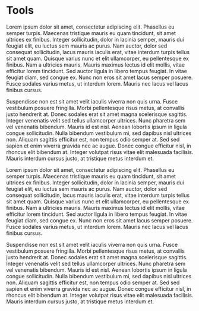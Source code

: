 # Tools

Lorem ipsum dolor sit amet, consectetur adipiscing elit. Phasellus eu semper turpis. Maecenas tristique mauris eu quam tincidunt, sit amet ultrices ex finibus. Integer sollicitudin, dolor in lacinia semper, mauris dui feugiat elit, eu luctus sem mauris ac purus. Nam auctor, dolor sed consequat sollicitudin, lacus mauris iaculis erat, vitae interdum turpis tellus sit amet quam. Quisque varius nunc et elit ullamcorper, eu pellentesque ex finibus. Nam a ultricies mauris. Mauris maximus lectus id elit mollis, vitae efficitur lorem tincidunt. Sed auctor ligula in libero tempus feugiat. In vitae feugiat diam, sed congue ex. Nunc non eros sit amet lacus semper posuere. Fusce sodales varius metus, ut interdum lorem. Mauris nec lacus vel lacus finibus cursus.

Suspendisse non est sit amet velit iaculis viverra non quis urna. Fusce vestibulum posuere fringilla. Morbi pellentesque risus metus, at convallis justo hendrerit at. Donec sodales erat sit amet magna scelerisque sagittis. Integer venenatis velit sed tellus ullamcorper ultrices. Nunc pharetra sem vel venenatis bibendum. Mauris id est nisl. Aenean lobortis ipsum in ligula congue sollicitudin. Nulla bibendum vestibulum mi, sed dapibus nisl ultrices non. Aliquam sagittis efficitur est, non tempus odio semper at. Sed sed sapien et enim viverra gravida nec ac augue. Donec congue efficitur nisl, in rhoncus elit bibendum at. Integer volutpat risus vitae elit malesuada facilisis. Mauris interdum cursus justo, at tristique metus interdum et.

Lorem ipsum dolor sit amet, consectetur adipiscing elit. Phasellus eu semper turpis. Maecenas tristique mauris eu quam tincidunt, sit amet ultrices ex finibus. Integer sollicitudin, dolor in lacinia semper, mauris dui feugiat elit, eu luctus sem mauris ac purus. Nam auctor, dolor sed consequat sollicitudin, lacus mauris iaculis erat, vitae interdum turpis tellus sit amet quam. Quisque varius nunc et elit ullamcorper, eu pellentesque ex finibus. Nam a ultricies mauris. Mauris maximus lectus id elit mollis, vitae efficitur lorem tincidunt. Sed auctor ligula in libero tempus feugiat. In vitae feugiat diam, sed congue ex. Nunc non eros sit amet lacus semper posuere. Fusce sodales varius metus, ut interdum lorem. Mauris nec lacus vel lacus finibus cursus.

Suspendisse non est sit amet velit iaculis viverra non quis urna. Fusce vestibulum posuere fringilla. Morbi pellentesque risus metus, at convallis justo hendrerit at. Donec sodales erat sit amet magna scelerisque sagittis. Integer venenatis velit sed tellus ullamcorper ultrices. Nunc pharetra sem vel venenatis bibendum. Mauris id est nisl. Aenean lobortis ipsum in ligula congue sollicitudin. Nulla bibendum vestibulum mi, sed dapibus nisl ultrices non. Aliquam sagittis efficitur est, non tempus odio semper at. Sed sed sapien et enim viverra gravida nec ac augue. Donec congue efficitur nisl, in rhoncus elit bibendum at. Integer volutpat risus vitae elit malesuada facilisis. Mauris interdum cursus justo, at tristique metus interdum et.
